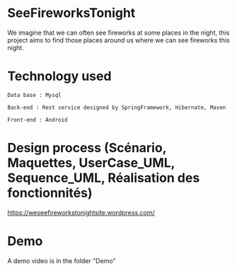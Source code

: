 # SeeFireworksTonight
We imagine that we can often see fireworks at some places in the night, this project aims to find those places around us where we can see fireworks this night.

# Technology used
```
Data base : Mysql
```

```
Back-end : Rest service designed by SpringFramework, Hibernate, Maven
```

```
Front-end : Android
```

# Design process (Scénario, Maquettes, UserCase_UML, Sequence_UML, Réalisation des fonctionnités)
https://weseefireworkstonightsite.wordpress.com/

# Demo 
A demo video is in the folder "Demo"
